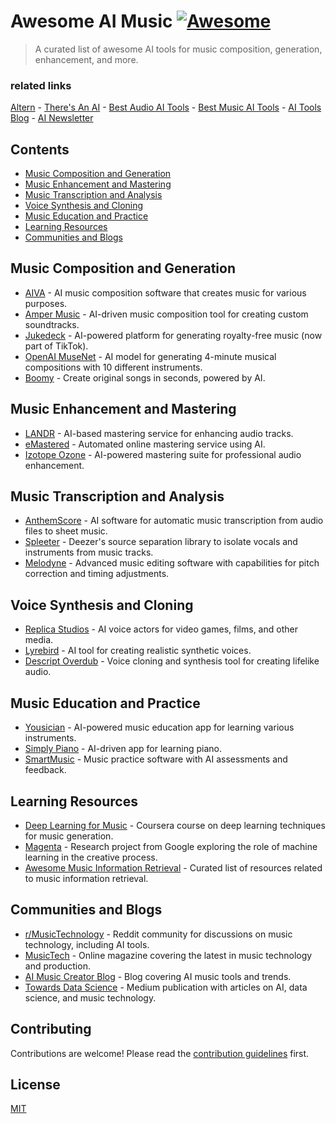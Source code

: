 # Awesome AI Music [![Awesome](https://awesome.re/badge-flat.svg)](https://awesome.re)

> A curated list of awesome AI tools for music composition, generation, enhancement, and more.


### related links

[Altern](https://altern.ai) - [There's An AI](https://theresanai.com) - [Best Audio AI Tools](https://theresanai.com/category/audio) - [Best Music AI Tools](https://theresanai.com/category/audio)  - [AI Tools Blog](https://blog.theresanai.com) - [AI Newsletter](https://newsletter.theresanai.com)


## Contents

- [Music Composition and Generation](#music-composition-and-generation)
- [Music Enhancement and Mastering](#music-enhancement-and-mastering)
- [Music Transcription and Analysis](#music-transcription-and-analysis)
- [Voice Synthesis and Cloning](#voice-synthesis-and-cloning)
- [Music Education and Practice](#music-education-and-practice)
- [Learning Resources](#learning-resources)
- [Communities and Blogs](#communities-and-blogs)

## Music Composition and Generation

- [AIVA](https://www.aiva.ai/) - AI music composition software that creates music for various purposes.
- [Amper Music](https://www.ampermusic.com/) - AI-driven music composition tool for creating custom soundtracks.
- [Jukedeck](https://www.jukedeck.com/) - AI-powered platform for generating royalty-free music (now part of TikTok).
- [OpenAI MuseNet](https://openai.com/research/musenet) - AI model for generating 4-minute musical compositions with 10 different instruments.
- [Boomy](https://boomy.com/) - Create original songs in seconds, powered by AI.

## Music Enhancement and Mastering

- [LANDR](https://www.landr.com/en) - AI-based mastering service for enhancing audio tracks.
- [eMastered](https://www.emastered.com/) - Automated online mastering service using AI.
- [Izotope Ozone](https://www.izotope.com/en/products/ozone.html) - AI-powered mastering suite for professional audio enhancement.

## Music Transcription and Analysis

- [AnthemScore](https://www.anthemscore.com/) - AI software for automatic music transcription from audio files to sheet music.
- [Spleeter](https://github.com/deezer/spleeter) - Deezer's source separation library to isolate vocals and instruments from music tracks.
- [Melodyne](https://www.celemony.com/en/melodyne) - Advanced music editing software with capabilities for pitch correction and timing adjustments.

## Voice Synthesis and Cloning

- [Replica Studios](https://replicastudios.com/) - AI voice actors for video games, films, and other media.
- [Lyrebird](https://lyrebird.ai/) - AI tool for creating realistic synthetic voices.
- [Descript Overdub](https://www.descript.com/overdub) - Voice cloning and synthesis tool for creating lifelike audio.

## Music Education and Practice

- [Yousician](https://yousician.com/) - AI-powered music education app for learning various instruments.
- [Simply Piano](https://www.joytunes.com/apps) - AI-driven app for learning piano.
- [SmartMusic](https://www.smartmusic.com/) - Music practice software with AI assessments and feedback.

## Learning Resources

- [Deep Learning for Music](https://www.deeplearning.ai/programs/deep-learning-for-music-generation-and-composition/) - Coursera course on deep learning techniques for music generation.
- [Magenta](https://magenta.tensorflow.org/) - Research project from Google exploring the role of machine learning in the creative process.
- [Awesome Music Information Retrieval](https://github.com/ismir/awesome-music-information-retrieval) - Curated list of resources related to music information retrieval.

## Communities and Blogs

- [r/MusicTechnology](https://www.reddit.com/r/MusicTechnology/) - Reddit community for discussions on music technology, including AI tools.
- [MusicTech](https://musictech.com/) - Online magazine covering the latest in music technology and production.
- [AI Music Creator Blog](https://www.aimusiccreator.com/blog) - Blog covering AI music tools and trends.
- [Towards Data Science](https://towardsdatascience.com/) - Medium publication with articles on AI, data science, and music technology.

## Contributing

Contributions are welcome! Please read the [contribution guidelines](CONTRIBUTING.md) first.

## License

[MIT](LICENSE)
